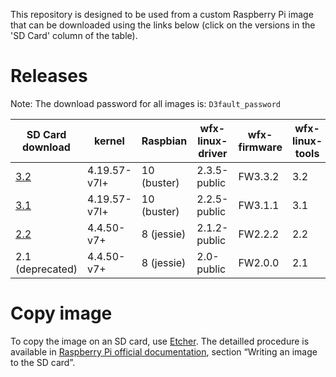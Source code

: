 This repository is designed to be used from a custom Raspberry Pi image that can be downloaded using the links below (click on the versions in the 'SD Card' column of the table).


Releases
========

Note: The download password for all images is: `D3fault_password`

| SD Card download                                                                                                                              | kernel       | Raspbian    | wfx-linux-driver | wfx-firmware | wfx-linux-tools | RPi 2B  | RPi 3B | RPi 3B+ | RPi 4B |
|-----------------------------------------------------------------------------------------------------------------------------------------------|--------------|-------------|------------------|--------------|-----------------|---------|--------|---------|--------|
| [3.2](https://webftp.silabs.com/download?domain=silabs.com&id=a653cfa624a74988858d39ac03f883e3-c58350d890da40a1a176106001ef0a51)              | 4.19.57-v7l+ | 10 (buster) | 2.3.5-public     | FW3.3.2      | 3.2             | yes     | yes    | yes     | yes    |
| [3.1](https://webftp.silabs.com/download?domain=silabs.com&id=b08821bb776b4ffa840c8196693a92a3-178d227fe0444c0fb30db4ca648b0dab)              | 4.19.57-v7l+ | 10 (buster) | 2.2.5-public     | FW3.1.1      | 3.1             | yes     | yes    | yes     | yes    |
| [2.2](https://webftp.silabs.com/download?domain=silabs.com&id=e23f672704b44979b4b5af485d9d0fc2-fef78eaac48d40c482e759d0bf1d705b)              | 4.4.50-v7+   | 8 (jessie)  | 2.1.2-public     | FW2.2.2      | 2.2             | yes     | yes    | no      | no     |
| 2.1 (deprecated)                                                                                                                              | 4.4.50-v7+   | 8 (jessie)  | 2.0-public       | FW2.0.0      | 2.1             | yes     | yes    | no      | no     |


Copy image
==========

To copy the image on an SD card, use [Etcher](https://etcher.io/).
The detailled procedure is available in [Raspberry Pi official documentation](https://www.raspberrypi.org/documentation/installation/installing-images/README.md), section “Writing an image to the SD card”.
